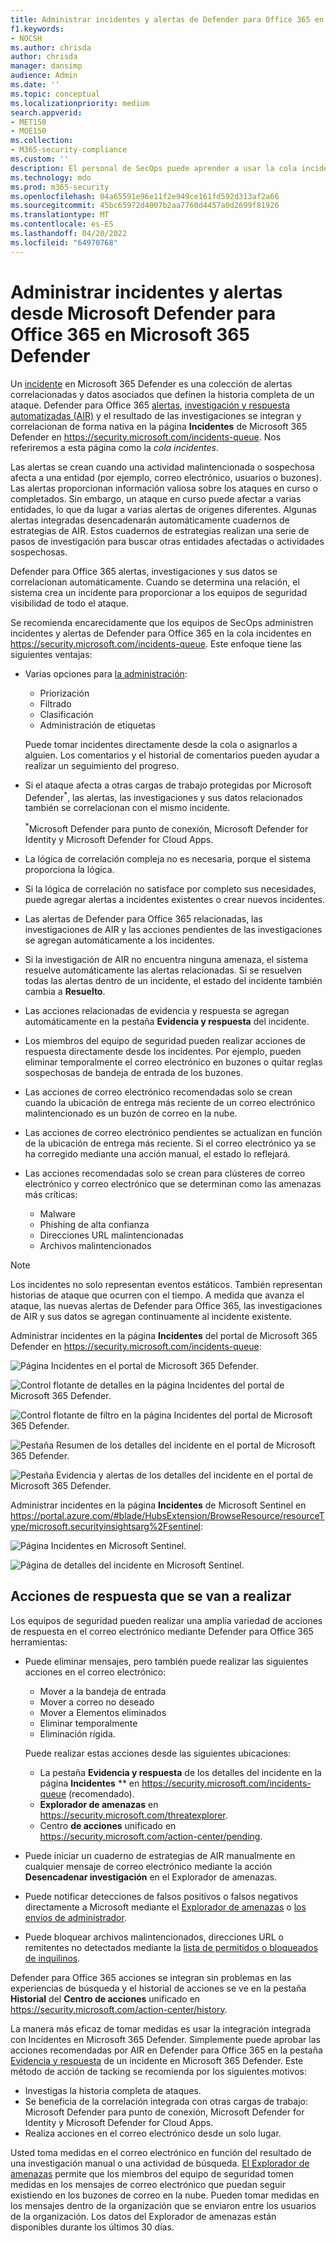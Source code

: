 ```yaml
---
title: Administrar incidentes y alertas de Defender para Office 365 en Microsoft 365 Defender
f1.keywords:
- NOCSH
ms.author: chrisda
author: chrisda
manager: dansimp
audience: Admin
ms.date: ''
ms.topic: conceptual
ms.localizationpriority: medium
search.appverid:
- MET150
- MOE150
ms.collection:
- M365-security-compliance
ms.custom: ''
description: El personal de SecOps puede aprender a usar la cola incidentes de Microsoft 365 Defender para administrar incidentes en Microsoft Defender para Office 365.
ms.technology: mdo
ms.prod: m365-security
ms.openlocfilehash: 04a65591e96e11f2e949ce161fd592d313af2a66
ms.sourcegitcommit: 45bc65972d4007b2aa7760d4457a0d2699f81926
ms.translationtype: MT
ms.contentlocale: es-ES
ms.lasthandoff: 04/20/2022
ms.locfileid: "64970768"
---
```

# <a name="manage-incidents-and-alerts-from-microsoft-defender-for-office-365-in-microsoft-365-defender"></a>Administrar incidentes y alertas desde Microsoft Defender para Office 365 en Microsoft 365 Defender

Un [incidente](/microsoft-365/security/defender/incidents-overview) en Microsoft 365 Defender es una colección de alertas correlacionadas y datos asociados que definen la historia completa de un ataque. Defender para Office 365 [alertas](/microsoft-365/compliance/alert-policies#default-alert-policies), [investigación y respuesta automatizadas (AIR)](office-365-air.md#the-overall-flow-of-air) y el resultado de las investigaciones se integran y correlacionan de forma nativa en la página **Incidentes** de Microsoft 365 Defender en <https://security.microsoft.com/incidents-queue>. Nos referiremos a esta página como la _cola incidentes_.

Las alertas se crean cuando una actividad malintencionada o sospechosa afecta a una entidad (por ejemplo, correo electrónico, usuarios o buzones). Las alertas proporcionan información valiosa sobre los ataques en curso o completados. Sin embargo, un ataque en curso puede afectar a varias entidades, lo que da lugar a varias alertas de orígenes diferentes. Algunas alertas integradas desencadenarán automáticamente cuadernos de estrategias de AIR. Estos cuadernos de estrategias realizan una serie de pasos de investigación para buscar otras entidades afectadas o actividades sospechosas.

Defender para Office 365 alertas, investigaciones y sus datos se correlacionan automáticamente. Cuando se determina una relación, el sistema crea un incidente para proporcionar a los equipos de seguridad visibilidad de todo el ataque.

Se recomienda encarecidamente que los equipos de SecOps administren incidentes y alertas de Defender para Office 365 en la cola incidentes en <https://security.microsoft.com/incidents-queue>. Este enfoque tiene las siguientes ventajas:

- Varias opciones para [la administración](/microsoft-365/security/defender/manage-incidents):
  - Priorización
  - Filtrado
  - Clasificación
  - Administración de etiquetas

  Puede tomar incidentes directamente desde la cola o asignarlos a alguien. Los comentarios y el historial de comentarios pueden ayudar a realizar un seguimiento del progreso.

- Si el ataque afecta a otras cargas de trabajo protegidas por Microsoft Defender<sup>\*</sup>, las alertas, las investigaciones y sus datos relacionados también se correlacionan con el mismo incidente.

  <sup>\*</sup>Microsoft Defender para punto de conexión, Microsoft Defender for Identity y Microsoft Defender for Cloud Apps.

- La lógica de correlación compleja no es necesaria, porque el sistema proporciona la lógica.

- Si la lógica de correlación no satisface por completo sus necesidades, puede agregar alertas a incidentes existentes o crear nuevos incidentes.

- Las alertas de Defender para Office 365 relacionadas, las investigaciones de AIR y las acciones pendientes de las investigaciones se agregan automáticamente a los incidentes.

- Si la investigación de AIR no encuentra ninguna amenaza, el sistema resuelve automáticamente las alertas relacionadas. Si se resuelven todas las alertas dentro de un incidente, el estado del incidente también cambia a **Resuelto**.

- Las acciones relacionadas de evidencia y respuesta se agregan automáticamente en la pestaña **Evidencia y respuesta** del incidente.

- Los miembros del equipo de seguridad pueden realizar acciones de respuesta directamente desde los incidentes. Por ejemplo, pueden eliminar temporalmente el correo electrónico en buzones o quitar reglas sospechosas de bandeja de entrada de los buzones.

- Las acciones de correo electrónico recomendadas solo se crean cuando la ubicación de entrega más reciente de un correo electrónico malintencionado es un buzón de correo en la nube.

- Las acciones de correo electrónico pendientes se actualizan en función de la ubicación de entrega más reciente. Si el correo electrónico ya se ha corregido mediante una acción manual, el estado lo reflejará.

- Las acciones recomendadas solo se crean para clústeres de correo electrónico y correo electrónico que se determinan como las amenazas más críticas:
  - Malware
  - Phishing de alta confianza
  - Direcciones URL malintencionadas
  - Archivos malintencionados

> [!NOTE]
> Los incidentes no solo representan eventos estáticos. También representan historias de ataque que ocurren con el tiempo. A medida que avanza el ataque, las nuevas alertas de Defender para Office 365, las investigaciones de AIR y sus datos se agregan continuamente al incidente existente.

Administrar incidentes en la página **Incidentes** del portal de Microsoft 365 Defender en <https://security.microsoft.com/incidents-queue>:

![Página Incidentes en el portal de Microsoft 365 Defender.](../../media/mdo-sec-ops-incidents.png)

![Control flotante de detalles en la página Incidentes del portal de Microsoft 365 Defender.](../../media/mdo-sec-ops-incident-details.png)

![Control flotante de filtro en la página Incidentes del portal de Microsoft 365 Defender.](../../media/mdo-sec-ops-incident-filters.png)

![Pestaña Resumen de los detalles del incidente en el portal de Microsoft 365 Defender.](../../media/mdo-sec-ops-incident-summary-tab.png)

![Pestaña Evidencia y alertas de los detalles del incidente en el portal de Microsoft 365 Defender.](../../media/mdo-sec-ops-incident-evidence-and-response-tab.png)

Administrar incidentes en la página **Incidentes** de Microsoft Sentinel en <https://portal.azure.com/#blade/HubsExtension/BrowseResource/resourceType/microsoft.securityinsightsarg%2Fsentinel>:

![Página Incidentes en Microsoft Sentinel.](../../media/mdo-sec-ops-microsoft-sentinel-incidents.png)

![Página de detalles del incidente en Microsoft Sentinel.](../../media/mdo-sec-ops-microsoft-sentinel-incident-details.png)

## <a name="response-actions-to-take"></a>Acciones de respuesta que se van a realizar

Los equipos de seguridad pueden realizar una amplia variedad de acciones de respuesta en el correo electrónico mediante Defender para Office 365 herramientas:

- Puede eliminar mensajes, pero también puede realizar las siguientes acciones en el correo electrónico:
  - Mover a la bandeja de entrada
  - Mover a correo no deseado
  - Mover a Elementos eliminados
  - Eliminar temporalmente
  - Eliminación rígida.

  Puede realizar estas acciones desde las siguientes ubicaciones:

  - La pestaña **Evidencia y respuesta** de los detalles del incidente en la página **Incidentes** ** en <https://security.microsoft.com/incidents-queue> (recomendado).
  - **Explorador de amenazas** en <https://security.microsoft.com/threatexplorer>.
  - Centro **de acciones** unificado en  <https://security.microsoft.com/action-center/pending>.

- Puede iniciar un cuaderno de estrategias de AIR manualmente en cualquier mensaje de correo electrónico mediante la acción **Desencadenar investigación** en el Explorador de amenazas.

- Puede notificar detecciones de falsos positivos o falsos negativos directamente a Microsoft mediante el [Explorador de amenazas](threat-explorer.md) o [los envíos de administrador](admin-submission.md).

- Puede bloquear archivos malintencionados, direcciones URL o remitentes no detectados mediante la [lista de permitidos o bloqueados de inquilinos](tenant-allow-block-list.md).

Defender para Office 365 acciones se integran sin problemas en las experiencias de búsqueda y el historial de acciones se ve en la pestaña **Historial** del **Centro de acciones** unificado en <https://security.microsoft.com/action-center/history>.

La manera más eficaz de tomar medidas es usar la integración integrada con Incidentes en Microsoft 365 Defender. Simplemente puede aprobar las acciones recomendadas por AIR en Defender para Office 365 en la pestaña [Evidencia y respuesta](/microsoft-365/security/defender/investigate-incidents#evidence-and-response) de un incidente en Microsoft 365 Defender. Este método de acción de tacking se recomienda por los siguientes motivos:

- Investigas la historia completa de ataques.
- Se beneficia de la correlación integrada con otras cargas de trabajo: Microsoft Defender para punto de conexión, Microsoft Defender for Identity y Microsoft Defender for Cloud Apps.
- Realiza acciones en el correo electrónico desde un solo lugar.

Usted toma medidas en el correo electrónico en función del resultado de una investigación manual o una actividad de búsqueda. [El Explorador de amenazas](threat-explorer.md) permite que los miembros del equipo de seguridad tomen medidas en los mensajes de correo electrónico que puedan seguir existiendo en los buzones de correo en la nube. Pueden tomar medidas en los mensajes dentro de la organización que se enviaron entre los usuarios de la organización. Los datos del Explorador de amenazas están disponibles durante los últimos 30 días.
